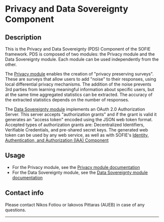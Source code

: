 # Privacy and Data Sovereignty Component
## Description
This is the Privacy and Data Sovereignty (PDS) Component of the SOFIE framework. 
PDS is composed of two modules: the Privacy module and the Data Sovereignty module.
Each module can be used independently from the other.

The [Privacy module](doc/Privacy.md) enables the creation of "privacy preserving surveys". These are surveys
that allow users to add "noise" to their responses, using local differential privacy mechanisms.
The addition of the noise prevents 3rd parties from learning meaningful information about specific users, but at
the same time aggregated statistics can be extracted. The accuracy of the extracted statistics depends on the
number of responses. 

The [Data Sovereignty module](doc/Data-Sovereignty.md) implements an OAuth 2.0 Authorization Server. This server
accepts "authorization grants" and if the grant is valid it generates an "access token" encoded using the
JSON web token format. Accepted types of authorization grants are: Decentralized Identifiers, Verifiable Credentials, and pre-shared secret keys. The generated web token can be used by any web service, as well as with SOFIE's
[Identity, Authentication, and Authorization (IAA) Component](https://github.com/SOFIE-project/identity-authentication-authorization)  


## Usage
* For the Privacy module, see the [Privacy module documentation](doc/Privacy.md)
* For the Data Sovereignty module, see the [Data Sovereignty module documentation](doc/Data-Sovereignty.md)


## Contact info

Please contact Nikos Fotiou or Iakovos Pittaras (AUEB) in case of any questions.

***